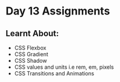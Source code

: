 # Day 13 Assignments
## Learnt About:
- CSS Flexbox
- CSS Gradient
- CSS Shadow
- CSS values and units i.e rem, em, pixels
- CSS Transitions and Animations
